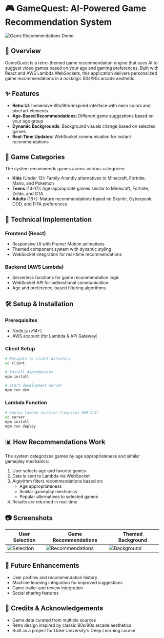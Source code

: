 # 🎮 GameQuest: AI-Powered Game Recommendation System

![Game Recommendations Demo](https://media.giphy.com/media/v1.Y2lkPTc5MGI3NjExM3E0bjgxNnp4OXF5Nzl5OWQ2ZnF6cTFva21wazNodm1kcXFudjl1ZCZlcD12MV9pbnRlcm5hbF9naWZfYnlfaWQmY3Q9Zw/euGq9pgXoOVJcVhwRB/giphy.gif)

## 🚀 Overview

GameQuest is a retro-themed game recommendation engine that uses AI to suggest video games based on your age and gaming preferences. Built with React and AWS Lambda WebSockets, this application delivers personalized game recommendations in a nostalgic 80s/90s arcade aesthetic.

## ✨ Features

- **Retro UI**: Immersive 80s/90s-inspired interface with neon colors and pixel art elements
- **Age-Based Recommendations**: Different game suggestions based on your age group
- **Dynamic Backgrounds**: Background visuals change based on selected games
- **Real-Time Updates**: WebSocket communication for instant recommendations

## 🧩 Game Categories

The system recommends games across various categories:

- **Kids** (Under 13): Family-friendly alternatives to Minecraft, Fortnite, Mario, and Pokémon
- **Teens** (13-17): Age-appropriate games similar to Minecraft, Fortnite, Zelda, and GTA
- **Adults** (18+): Mature recommendations based on Skyrim, Cyberpunk, COD, and FIFA preferences

## 🔧 Technical Implementation

### Frontend (React)
- Responsive UI with Framer Motion animations
- Themed component system with dynamic styling
- WebSocket integration for real-time recommendations

### Backend (AWS Lambda)
- Serverless functions for game recommendation logic
- WebSocket API for bidirectional communication
- Age and preference-based filtering algorithms

## 🛠️ Setup & Installation

### Prerequisites
- Node.js (v14+)
- AWS account (for Lambda & API Gateway)

### Client Setup
```bash
# Navigate to client directory
cd client

# Install dependencies
npm install

# Start development server
npm run dev
```

### Lambda Function
```bash
# Deploy Lambda function (requires AWS CLI)
cd server
npm install
npm run deploy
```

## 📊 How Recommendations Work

The system categorizes games by age appropriateness and similar gameplay mechanics:

1. User selects age and favorite games
2. Data is sent to Lambda via WebSocket
3. Algorithm filters recommendations based on:
   - Age appropriateness
   - Similar gameplay mechanics
   - Popular alternatives to selected games
4. Results are returned in real-time

## 📷 Screenshots

| User Selection | Game Recommendations | Themed Background |
|----------------|----------------------|-------------------|
| ![Selection](https://media.giphy.com/media/dMLmQfCO7lCA2gX3tw/giphy.gif) | ![Recommendations](https://media.giphy.com/media/ZeRsJnQxQKjvpHvBF3/giphy.gif) | ![Background](https://media.giphy.com/media/l378BzHA5FwWFXVSg/giphy.gif) |

## 🎲 Future Enhancements

- User profiles and recommendation history
- Machine learning integration for improved suggestions
- Game trailer and review integration
- Social sharing features

## 🔗 Credits & Acknowledgements

- Game data curated from multiple sources
- Retro design inspired by classic 80s/90s arcade aesthetics
- Built as a project for Duke University's Deep Learning course